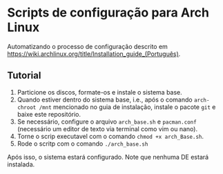 # Scripts de configuração para Arch Linux

Automatizando o processo de configuração descrito em https://wiki.archlinux.org/title/Installation_guide_(Português).

## Tutorial

1. Particione os discos, formate-os e instale o sistema base.
2. Quando estiver dentro do sistema base, i.e., após o comando ```arch-chroot /mnt``` mencionado no guia de instalação, instale o pacote ```git``` e baixe este repositório.
3. Se necessário, configure o arquivo ```arch_base.sh``` e ```pacman.conf``` (necessário um editor de texto via terminal como vim ou nano).
4. Torne o scrip executavel com o comando ```chmod +x arch_Base.sh```.
5. Rode o scritp com o comando ```./arch_base.sh```

Após isso, o sistema estará configurado. Note que nenhuma DE estará instalada.
